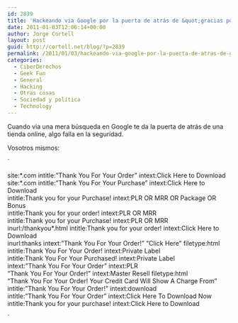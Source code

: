 ```yaml
---
id: 2839
title: 'Hackeando via Google por la puerta de atrás de &quot;gracias por la compra&quot;'
date: 2011-01-03T12:06:14+00:00
author: Jorge Cortell
layout: post
guid: http://cortell.net/blog/?p=2839
permalink: /2011/01/03/hackeando-via-google-por-la-puerta-de-atras-de-gracias-por-la-compra/
categories:
  - CiberDerechos
  - Geek Fun
  - General
  - Hacking
  - Otras cosas
  - Sociedad y polí­tica
  - Technology
---
```

Cuando via una mera búsqueda en Google te da la puerta de atrás de una tienda online, algo falla en la seguridad.

Vosotros mismos:
  
`</p>
<div id="_mcePaste">site:*.com intitle:”Thank You For Your Order” intext:Click Here to Download</div>
<div id="_mcePaste">site:*.com intitle:”Thank You For Your Purchase” intext:Click Here to Download</div>
<div id="_mcePaste">intitle:Thank you for your Purchase! intext:PLR OR MRR OR Package OR Bonus</div>
<div id="_mcePaste">intitle:Thank you for your order! intext:PLR OR MRR</div>
<div id="_mcePaste">intitle:Thank you for your Purchase! intext:PLR OR MRR</div>
<div id="_mcePaste">inurl:/thankyou*.html intitle:Thank you for your order! intext:Click Here to Download</div>
<div id="_mcePaste">inurl:thanks intext:”Thank You For Your Order!” “Click Here” filetype:html</div>
<div id="_mcePaste">intitle:Thank You For Your Order! intext:Private Label</div>
<div id="_mcePaste">intitle:Thank You For Your Purchased! intext:Private Label</div>
<div id="_mcePaste">intext:”Thank You For Your Order” intext:PLR</div>
<div id="_mcePaste">“Thank You For Your Order!” intext:Master Resell filetype:html</div>
<div id="_mcePaste">“Thank You For Your Order! Your Credit Card Will Show A Charge From”</div>
<div id="_mcePaste">intitle:”Thank You For Your Order!” intext:download</div>
<div id="_mcePaste">intitle:”Thank You For Your Order” intext:Click Here To Download Now</div>
<div id="_mcePaste">intitle:Thank you for your purchase! intext:Click Here to Download</div>
<p>`